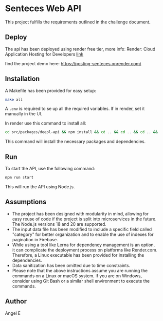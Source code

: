 # Senteces Web API

This project fulfills the requirements outlined in the challenge document.

## Deploy

The api has been deployed using render free tier, more info: Render: Cloud
Application Hosting for Developers [link](https://render.com)

find the project demo here: <https://posting-senteces.onrender.com/>

## Installation

A Makefile has been provided for easy setup:

```sh
make all
```

A `.env` is required to se up all the required variables. If in render, set it
manually in the UI.

In render use this command to install all:

```sh
cd src/packages/deepl-api && npm install && cd .. && cd .. && cd .. && cd src/packages/firestore  && npm install  && cd .. && cd .. && cd ..  && cd src/packages/logger && npm install && cd .. && cd .. && cd .. && npm install
```

This command will install the necessary packages and dependencies.

## Run

To start the API, use the following command:

```sh
npm run start
```

This will run the API using Node.js.

## Assumptions

- The project has been designed with modularity in mind, allowing for easy reuse
  of code if the project is split into microservices in the future.
The Node.js versions 18 and 20 are supported.
- The input data file has been modified to include a specific field called
  "category" for better organization and to enable the use of indexes for
  pagination in Firebase.
- While using a tool like Lerna for dependency management is an option, it can
  complicate the deployment process on platforms like Render.com. Therefore, a
  Linux executable has been provided for installing the dependencies.
- Data sanitization has been omitted due to time constraints.
- Please note that the above instructions assume you are running the commands on
  a Linux or macOS system. If you are on Windows, consider using Git Bash or a
  similar shell environment to execute the commands.
  
## Author

Angel E

